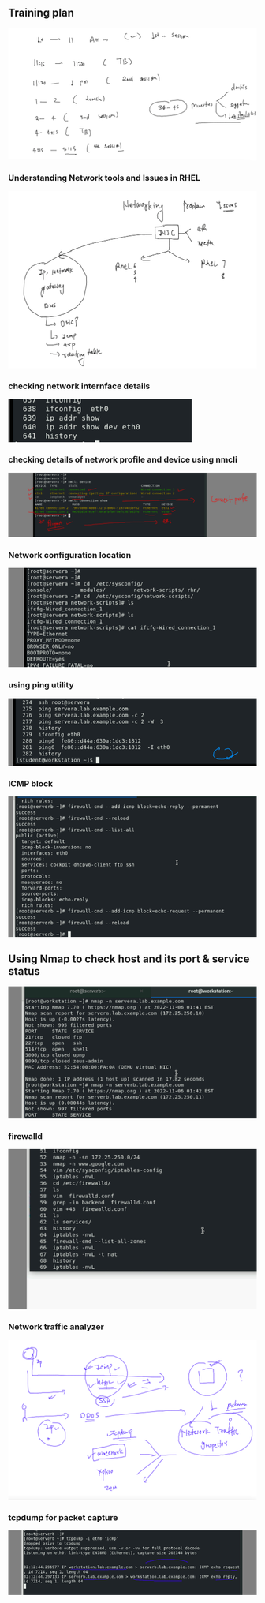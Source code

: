 ## Training plan 

<img src="plan.png">

### Understanding Network tools and Issues in RHEL 

<img src="net1.png">

### checking network internface details 

<img src="net2.png">

### checking details of network profile and device using nmcli

<img src="net3.png">

### Network configuration location 

<img src="net4.png">

### using ping utility 

<img src="ping.png">

### ICMP block 

<img src="icmp.png">

## Using Nmap to check host and its port & service status 

<img src="nmap.png">

### firewalld 

<img src="firewalld.png">

### Network traffic analyzer 

<img src="nettr.png">

### tcpdump for packet capture 

<img src="icmp11.png">




